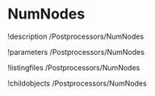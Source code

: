 <!-- MOOSE Documentation Stub: Remove this when content is added. -->

# NumNodes
!description /Postprocessors/NumNodes

!parameters /Postprocessors/NumNodes

!listingfiles /Postprocessors/NumNodes

!childobjects /Postprocessors/NumNodes

